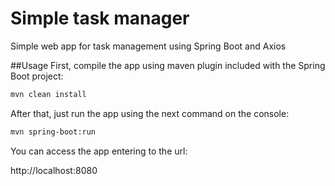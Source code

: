# Simple task manager
Simple web app for task management using Spring Boot and Axios

##Usage
First, compile the app using maven plugin included with the Spring Boot project:

```bash
mvn clean install
```
After that, just run the app using the next command on the console:

```bash
mvn spring-boot:run
```
You can access the app entering to the url:

http://localhost:8080
